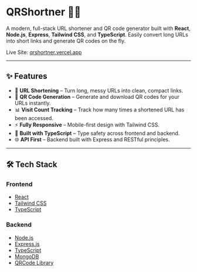 
# QRShortner 🔗📱

A modern, full-stack URL shortener and QR code generator built with **React**, **Node.js**, **Express**, **Tailwind CSS**, and **TypeScript**. Easily convert long URLs into short links and generate QR codes on the fly.

Live Site: [qrshortner.vercel.app](https://qrshortner.vercel.app/)

---

## ✨ Features

- 🔗 **URL Shortening** – Turn long, messy URLs into clean, compact links.
- 📱 **QR Code Generation** – Generate and download QR codes for your URLs instantly.
- 📊 **Visit Count Tracking** – Track how many times a shortened URL has been accessed.
- ⚡ **Fully Responsive** – Mobile-first design with Tailwind CSS.
- 🧠 **Built with TypeScript** – Type safety across frontend and backend.
- 🌐 **API First** – Backend built with Express and RESTful principles.

---

## 🛠 Tech Stack

### Frontend
- [React](https://reactjs.org/)
- [Tailwind CSS](https://tailwindcss.com/)
- [TypeScript](https://www.typescriptlang.org/)
  

### Backend
- [Node.js](https://nodejs.org/)
- [Express.js](https://expressjs.com/)
- [TypeScript](https://www.typescriptlang.org/)
- [MongoDB](https://www.mongodb.com/) 
- [QRCode Library](https://www.npmjs.com/package/qrcode)


